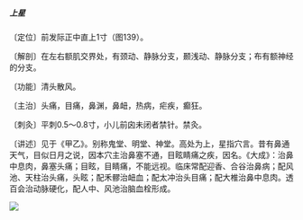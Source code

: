 ##### 上星

〔定位〕前发际正中直上1寸（图139）。

〔解剖〕在左右额肌交界处，有颈动、静脉分支，颞浅动、静脉分支；布有额神经的分支。

〔功能〕清头散风。

〔主治〕头痛，目痛，鼻渊，鼻衄，热病，疟疾，癫狂。

〔刺灸〕平刺0.5～0.8寸，小儿前囟未闭者禁针。禁灸。

〔讲述〕见于《甲乙》。别称鬼堂、明堂、神堂。高处为上，星指穴言。昔有鼻通天气，目似日月之说，因本穴主治鼻塞不通，目眩睛痛之疾，因名。《大成》：治鼻中息肉，鼻塞头痛；目眩，目睛痛，不能远视。临床常配迎香、合谷治鼻病；配风池、天柱治头痛，头眩；配禾髎治衄血；配太冲治头目痛；配大椎治鼻中息肉。透百会治动脉硬化，配人中、风池治脑血栓形成。

![](./img/图139.jpg)
